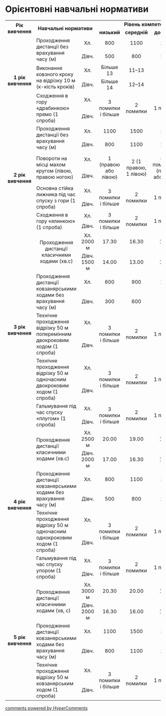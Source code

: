 <div id="hypercomments_widget" class="js-hypercomments-widget invisible"></div>

Орієнтовні навчальні нормативи
=============================

<table>
<tbody>
<tr>
<td rowspan="2" align="center"><b>Рік вивчення</b></td>
<td rowspan="2" colspan="2" align="center"><b>Навчальні нормативи</b></td>
<td colspan="4" align="center"><b>Рівень компетентності</b></td>
</tr>
<tr class="odd">
<td align="center"><b>низький</b></td>
<td align="center"><b>середній</b></td>
<td align="center"><b>достатній</b></td>
<td align="center"><b>високий</b></td>
</tr>
<tr class="even">
<td rowspan="6" align="center"><b>1 рік вивчення</b></td>
<td rowspan="2">Проходження дистанції без врахування часу (м)</td>
<td align="center">Хл.</td>
<td align="center">800</td>
<td align="center">1100</td>
<td align="center">1500</td>
<td align="center">1800</td>
</tr>
<tr class="odd">
<td align="center">Дівч.</td>
<td align="center">500</td>
<td align="center">800</td>
<td align="center">1100</td>
<td align="center">1500</td>
</tr>
<tr class="even">
<td rowspan="2">Виконання ковзного кроку на відрізку 10 м (к-кість кроків)</td>
<td align="center">Хл.</td>
<td align="center">Більше 13</td>
<td align="center">11–13</td>
<td align="center">8–10</td>
<td align="center">6-7</td>
</tr>
<tr class="odd">
<td align="center">Дівч.</td>
<td align="center">Більше 14</td>
<td align="center">12–14</td>
<td align="center">9–11</td>
<td align="center">7-8</td>
</tr>
<tr class="even">
<td rowspan="2">Сходження в гору «драбинкою» прямо (1 спроба)</td>
<td align="center">Хл.</td>
<td rowspan="2" align="center">3 помилки і більше</td>
<td rowspan="2" align="center">2 помилки</td>
<td rowspan="2" align="center">1 помилка</td>
<td rowspan="2" align="center">Без помилок</td>
</tr>
<tr class="odd">
<td align="center">Дівч.</td>
</tr>
<tr class="even">
<td rowspan="8" align="center"><b>2 рік вивчення</b></td>
<td rowspan="2">Проходження дистанції без врахування часу (м)</td>
<td align="center">Хл.</td>
<td align="center">1100</td>
<td align="center">1500</td>
<td align="center">1800</td>
<td align="center">2300</td>
</tr>
<tr class="odd">
<td align="center">Дівч.</td>
<td align="center">800</td>
<td align="center">1100</td>
<td align="center">1500</td>
<td align="center">1800</td>
</tr>
<tr class="even">
<td rowspan="2">Повороти на місці махом кругом (лівою, правою ногою)</td>
<td align="center">Хл.</td>
<td rowspan="2" align="center">1 (правою або лівою)</td>
<td rowspan="2" align="center">2 (1 правою, 1 лівою)</td>
<td rowspan="2" align="center">3–4 з помилками (правою або лівою)</td>
<td rowspan="2" align="center">4 без помилок (2 правою, 2 лівою)</td>
</tr>
<tr class="odd">
<td align="center">Дівч.</td>
</tr>
<tr class="even">
<td rowspan="2">Основна стійка лижника під час спуску з гори (1 спроба)</td>
<td align="center">Хл.</td>
<td rowspan="2" align="center">3 помилки і більше</td>
<td rowspan="2" align="center">2 помилки</td>
<td rowspan="2" align="center">1 помилка</td>
<td rowspan="2" align="center">Без помилок</td>
</tr>
<tr class="odd">
<td align="center">Дівч.</td>
</tr>
<tr class="even">
<td rowspan="2">Сходження в гору «ялинкою» (1 спроба)</td>
<td align="center">Хл.</td>
<td rowspan="2" align="center">3 помилки і більше</td>
<td rowspan="2" align="center">2 помилки</td>
<td rowspan="2" align="center">1 помилка</td>
<td rowspan="2" align="center">Без помилок</td>
</tr>
<tr class="odd">
<td align="center">Дівч.</td>
</tr>
<tr class="even">
<td rowspan="10" align="center"><b>3 рік вивчення</b></td>
<td rowspan="2" align="center">Проходження дистанції класичними ходами (хв.с)</td>
<td align="center">Хл. 2000 м</td>
<td align="center">17.30</td>
<td align="center">16.30</td>
<td align="center">15.30</td>
<td align="center">14.30</td>
</tr>
<tr class="odd">
<td align="center">Дівч. 1500 м</td>
<td align="center">14.00</td>
<td align="center">13.00</td>
<td align="center">12.30</td>
<td align="center">12.00</td>
</tr>
<tr class="even">
<td rowspan="2">Проходження дистанції ковзанярськими ходами без врахування часу (м)</td>
<td align="center">Хл.</td>
<td align="center">600</td>
<td align="center">900</td>
<td align="center">1200</td>
<td align="center">1500</td>
</tr>
<tr class="odd">
<td align="center">Дівч.</td>
<td align="center">300</td>
<td align="center">600</td>
<td align="center">900</td>
<td align="center">1200</td>
</tr>
<tr class="even">
<td rowspan="2">Технічне проходження відрізку 50 м поперемінним двокроковим ходом (1 спроба)</td>
<td align="center">Хл.</td>
<td rowspan="2" align="center">3 помилки і більше</td>
<td rowspan="2" align="center">2 помилки</td>
<td rowspan="2" align="center">1 помилка</td>
<td rowspan="2" align="center">Без помилок</td>
</tr>
<tr class="odd">
<td align="center">Дівч.</td>
</tr>
<tr class="even">
<td rowspan="2">Технічне проходження відрізку 50 м одночасним двокроковим ходом (1 спроба)</td>
<td align="center">Хл.</td>
<td rowspan="2" align="center">3 помилки і більше</td>
<td rowspan="2" align="center">2 помилки</td>
<td rowspan="2" align="center">1 помилка</td>
<td rowspan="2" align="center">Без помилок</td>
</tr>
<tr class="odd">
<td align="center">Дівч.</td>
</tr>
<tr class="even">
<td rowspan="2">Гальмування під час спуску «плугом» (1 спроба)</td>
<td align="center">Хл.</td>
<td rowspan="2" align="center">3 помилки і більше</td>
<td rowspan="2" align="center">2 помилки</td>
<td rowspan="2" align="center">1 помилка</td>
<td rowspan="2" align="center">Без помилок</td>
</tr>
<tr class="odd">
<td align="center">Дівч.</td>
</tr>
<tr class="even">
<td rowspan="8" align="center"><b>4 рік вивчення</b></td>
<td rowspan="2">Проходження дистанції класичними ходами (хв.с)</td>
<td align="center">Хл. 2500 м</td>
<td align="center">20.00</td>
<td align="center">19.00</td>
<td align="center">18.15</td>
<td align="center">17.30</td>
</tr>
<tr class="odd">
<td align="center">Дівч. 2000 м</td>
<td align="center">17.00</td>
<td align="center">16.30</td>
<td align="center">16.00</td>
<td align="center">15.30</td>
</tr>
<tr class="even">
<td rowspan="2">Проходження дистанції ковзанярськими ходами без врахування часу (м)</td>
<td align="center">Хл.</td>
<td align="center">800</td>
<td align="center">1100</td>
<td align="center">1500</td>
<td align="center">1800</td>
</tr>
<tr class="odd">
<td align="center">Дівч.</td>
<td align="center">500</td>
<td align="center">800</td>
<td align="center">1100</td>
<td align="center">1500</td>
</tr>
<tr class="even">
<td rowspan="2">Технічне проходження відрізку 50 м одночасним однокроковим ходом (1 спроба)</td>
<td align="center">Хл.</td>
<td rowspan="2" align="center">3 помилки і більше</td>
<td rowspan="2" align="center">2 помилки</td>
<td rowspan="2" align="center">1 помилка</td>
<td rowspan="2" align="center">Без помилок</td>
</tr>
<tr class="odd">
<td align="center">Дівч.</td>
</tr>
<tr class="even">
<td rowspan="2">Гальмування під час спуску упором (1 спроба)</td>
<td align="center">Хл.</td>
<td rowspan="2" align="center">3 помилки і більше</td>
<td rowspan="2" align="center">2 помилки</td>
<td rowspan="2" align="center">1 помилка</td>
<td rowspan="2" align="center">Без помилок</td>
</tr>
<tr class="odd">
<td align="center">Дівч.</td>
</tr>
<tr class="even">
<td rowspan="6" align="center"><b>5 рік вивчення</b></td>
<td rowspan="2">Проходження дистанції класичними ходами (хв, с)</td>
<td align="center">Хл. 3000 м</td>
<td align="center">20.30</td>
<td align="center">20.00</td>
<td align="center">19.30</td>
<td align="center">19.00</td>
</tr>
<tr class="odd">
<td align="center">Дівч. 2000 м</td>
<td align="center">16.30</td>
<td align="center">16.00</td>
<td align="center">15.30</td>
<td align="center">15.00</td>
</tr>
<tr class="even">
<td rowspan="2">Проходження дистанції ковзанярськими ходами без врахування часу (м)</td>
<td align="center">Хл.</td>
<td align="center">1100</td>
<td align="center">1500</td>
<td align="center">1800</td>
<td align="center">2300</td>
</tr>
<tr class="odd">
<td align="center">Дівч.</td>
<td align="center">800</td>
<td align="center">1100</td>
<td align="center">1500</td>
<td align="center">1800</td>
</tr>
<tr class="even">
<td rowspan="2">Технічне проходження відрізку 50 м ковзанярським ходом (1 спроба)</td>
<td align="center">Хл.</td>
<td rowspan="2" align="center">3 помилки і більше</td>
<td rowspan="2" align="center">2 помилки</td>
<td rowspan="2" align="center">1 помилка</td>
<td rowspan="2" align="center">Без помилок</td>
</tr>
<tr class="odd">
<td align="center">Дівч.</td>
</tr>
</tbody>
</table>

<div class="js-hypercomments-container">
    <a href="http://hypercomments.com" class="hc-link" title="comments widget">comments powered by HyperComments</a>
</div>